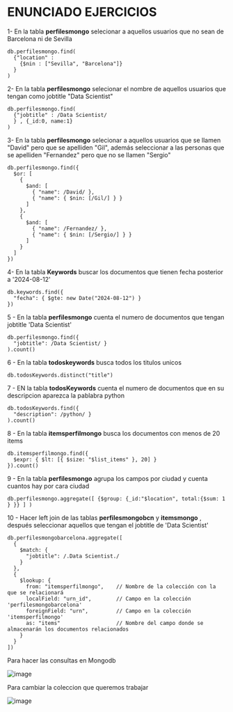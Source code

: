 # ENUNCIADO EJERCICIOS 

 1- En la tabla __perfilesmongo__ selecionar a aquellos usuarios que no sean de Barcelona ni de Sevilla 

```
db.perfilesmongo.find(
  {"location" :
    {$nin : ["Sevilla", "Barcelona"]}
  }
)

```
 
 2- En la tabla __perfilesmongo__ selecionar el nombre de aquellos usuarios que tengan como jobtitle "Data Scientist"
 
```
db.perfilesmongo.find(
  {"jobtitle" : /Data Scientist/
  } , {_id:0, name:1}
)
```
 
 3- En la tabla __perfilesmongo__ selecionar a aquellos usuarios que se llamen "David" pero que se apelliden "Gil", además seleccionar a las personas que se apelliden "Fernandez" pero que no se llamen "Sergio"

```
db.perfilesmongo.find({
  $or: [
    { 
      $and: [
        { "name": /David/ },
        { "name": { $nin: [/Gil/] } }
      ] 
    },
    { 
      $and: [
        { "name": /Fernandez/ },
        { "name": { $nin: [/Sergio/] } }
      ] 
    }
  ]
})

```

 4- En la tabla __Keywords__ buscar los documentos que tienen fecha posterior a '2024-08-12'

```
db.keywords.find({ 
  "fecha": { $gte: new Date("2024-08-12") } 
})
```

5 - En la tabla __perfilesmongo__ cuenta el numero de documentos que tengan jobtitle 'Data Scientist'

```
db.perfilesmongo.find({ 
  "jobtitle": /Data Scientist/ } 
).count()
```

6 - En la tabla __todoskeywords__ busca todos los titulos unicos

```
db.todosKeywords.distinct("title")
```

7 - EN la tabla __todosKeywords__ cuenta el numero de documentos que en su descripcion aparezca la pablabra python

```
db.todosKeywords.find({ 
  "description": /python/ } 
).count()
```

8 - En la tabla __itemsperfilmongo__ busca los documentos con menos de 20 items 

```
db.itemsperfilmongo.find({
  $expr: { $lt: [{ $size: "$list_items" }, 20] }
}).count()
```

9 - En la tabla __perfilesmongo__ agrupa los campos por ciudad y cuenta cuantos hay por cara ciudad 

```
db.perfilesmongo.aggregate([ {$group: {_id:"$location", total:{$sum: 1 } }} ] )
```

10 - Hacer left join de las tablas __perfilesmongobcn__ y __itemsmongo__ , después seleccionar aquellos que tengan el jobtitle de 'Data Scientist'

```
db.perfilesmongobarcelona.aggregate([
  {
    $match: {
      "jobtitle": /.Data Scientist./
    }
  },
  {
    $lookup: {
      from: "itemsperfilmongo",    // Nombre de la colección con la que se relacionará
      localField: "urn_id",        // Campo en la colección 'perfilesmongobarcelona'
      foreignField: "urn",         // Campo en la colección 'itemsperfilmongo'
      as: "items"                  // Nombre del campo donde se almacenarán los documentos relacionados
    }
  }
])
```



Para hacer las consultas en Mongodb 

![image](https://github.com/user-attachments/assets/83aee315-7b4d-40e6-a1cd-6e9ca339b28b)


Para cambiar la coleccion que queremos trabajar

![image](https://github.com/user-attachments/assets/93d357c6-feea-4a67-aa55-dc90be13f2d9)
